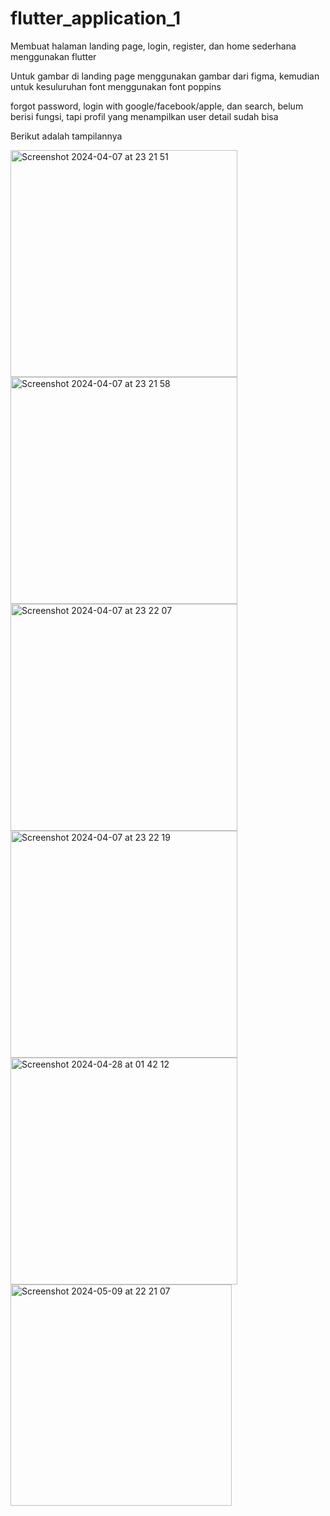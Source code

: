 # flutter_application_1
Membuat halaman landing page, login, register, dan home sederhana menggunakan flutter

Untuk gambar di landing page menggunakan gambar dari figma, kemudian untuk kesuluruhan font menggunakan font poppins

forgot password, login with google/facebook/apple, dan search, belum berisi fungsi, tapi profil yang menampilkan user detail sudah bisa

Berikut adalah tampilannya

<img width="363" alt="Screenshot 2024-04-07 at 23 21 51" src="https://github.com/GusdittoRNB/flutter_application_1/assets/114908038/c6e4308d-adbb-4fb5-895e-547fe65e948a">

<img width="363" alt="Screenshot 2024-04-07 at 23 21 58" src="https://github.com/GusdittoRNB/flutter_application_1/assets/114908038/4c97d5a9-ebb8-4cbc-9a81-2bb7ad6bd57f">

<img width="363" alt="Screenshot 2024-04-07 at 23 22 07" src="https://github.com/GusdittoRNB/flutter_application_1/assets/114908038/fac4b167-edbb-4a86-a645-ed1ef9238281">

<img width="363" alt="Screenshot 2024-04-07 at 23 22 19" src="https://github.com/GusdittoRNB/flutter_application_1/assets/114908038/24987722-8a72-483e-a141-dec06515ecc0">

<img width="363" alt="Screenshot 2024-04-28 at 01 42 12" src="https://github.com/GusdittoRNB/flutter_application_1/assets/114908038/fea30736-755a-4060-8cea-37e78bfb9205">

<img width="354" alt="Screenshot 2024-05-09 at 22 21 07" src="https://github.com/GusdittoRNB/flutter_application_1/assets/114908038/4f4de69d-d4b1-4c7d-8046-9b967c929dc7">
